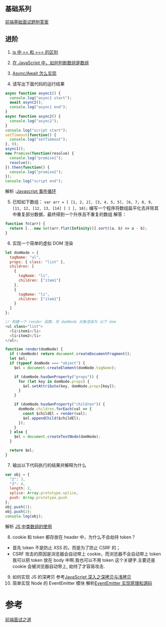 ## 基础系列

[前端基础面试题附答案](https://github.com/fyuanfen/note/blob/master/article/Review/README-preview.md)

## 进阶

1. [js 中 == 和 === 的区别](https://github.com/fyuanfen/note/blob/master/article/Review/JavaScript%E4%B8%AD%3D%3D%E5%92%8C%3D%3D%3D%E7%9A%84%E5%8C%BA%E5%88%AB.md)

2. [在 JavaScript 中，如何判断数组是数组](https://github.com/fyuanfen/note/blob/master/article/Review/%E5%9C%A8JavaScript%E4%B8%AD%EF%BC%8C%E5%A6%82%E4%BD%95%E5%88%A4%E6%96%AD%E6%95%B0%E7%BB%84%E6%98%AF%E6%95%B0%E7%BB%84.md)

3. [Async/Await 怎么实现](https://github.com/fyuanfen/note/blob/master/article/Review/async%20%E5%87%BD%E6%95%B0%E7%9A%84%E5%90%AB%E4%B9%89%E5%92%8C%E7%94%A8%E6%B3%95.md)
4. 请写出下面代码的运行结果

```js
async function async1() {
  console.log("async1 start");
  await async2();
  console.log("async1 end");
}
async function async2() {
  console.log("async2");
}
console.log("script start");
setTimeout(function() {
  console.log("setTimeout");
}, 0);
async1();
new Promise(function(resolve) {
  console.log("promise1");
  resolve();
}).then(function() {
  console.log("promise2");
});
console.log("script end");
```

解析 :[Javascript 事件循环](https://github.com/fyuanfen/note/blob/master/article/Review/Javascript%E4%BA%8B%E4%BB%B6%E5%BE%AA%E7%8E%AF.md)

5. 已知如下数组：
   `var arr = [ [1, 2, 2], [3, 4, 5, 5], [6, 7, 8, 9, [11, 12, [12, 13, [14] ] ] ], 10];`
   编写一个程序将数组扁平化去并除其中重复部分数据，最终得到一个升序且不重复的数组
   解答：

```js
function fn(arr) {
  return [...new Set(arr.flat(Infinity))].sort((a, b) => a - b);
}
```

6. 实现一个简单的虚拟 DOM 渲染

```js
let domNode = {
  tagName: "ul",
  props: { class: "list" },
  children: [
    {
      tagName: "li",
      children: ["item1"]
    },
    {
      tagName: "li",
      children: ["item1"]
    }
  ]
};

// 构建一个 render 函数，将 domNode 对象渲染为 以下 dom
<ul class="list">
  <li>item1</li>
  <li>item2</li>
</ul>;
```

```js
function render(domNode) {
  if (!domNode) return document.createDocumentFragment();
  let $el;
  if (typeof domNode === "object") {
    $el = document.createElement(domNode.tagName);

    if (domNode.hasOwnProperty("props")) {
      for (let key in domNode.props) {
        $el.setAttribute(key, domNode.props[key]);
      }
    }

    if (domNode.hasOwnProperty("children")) {
      domNode.children.forEach(val => {
        const $childEl = render(val);
        $el.appendChild($childEl);
      });
    }
  } else {
    $el = document.createTextNode(domNode);
  }

  return $el;
}
```

7. 输出以下代码执行的结果并解释为什么

```js
var obj = {
  "2": 3,
  "3": 4,
  length: 2,
  splice: Array.prototype.splice,
  push: Array.prototype.push
};
obj.push(1);
obj.push(2);
console.log(obj);
```

解析 [JS 中类数组的使用](https://github.com/fyuanfen/note/blob/master/article/Review/JS%E4%B8%AD%E7%B1%BB%E6%95%B0%E7%BB%84%E7%9A%84%E4%BD%BF%E7%94%A8.md)

8. cookie 和 token 都存放在 header 中，为什么不会劫持 token？

- 首先 token 不是防止 XSS 的，而是为了防止 CSRF 的；
- CSRF 攻击的原因是浏览器会自动带上 cookie，而浏览器不会自动带上 token
  我可以把 token 放在 body 中啊.我也可以不用 token 这个关键字.主要还是 cookie 会被浏览器自动带上, 劫持了才容易攻击.

9. 如何实现 JS 的深拷贝
   参考[JavaScript 深入之深拷贝与浅拷贝](https://github.com/fyuanfen/note/blob/master/article/JavaScript/JavaScript%E6%B7%B1%E5%85%A5%E4%B9%8B%E6%B7%B1%E6%8B%B7%E8%B4%9D%E4%B8%8E%E6%B5%85%E6%8B%B7%E8%B4%9D.md)
10. 简单实现 Node 的 EventEmitter 模块
    解析[EventEmitter 实现原理和源码](https://github.com/fyuanfen/note/blob/master/article/Server/Node%E7%9A%84EventEmitter%E6%A8%A1%E5%9D%97%E5%AE%9E%E7%8E%B0%E8%A7%A3%E6%9E%90.md)

# 参考

[前端面试之道](https://juejin.im/book/5bdc715fe51d454e755f75ef/section/5bdc715f6fb9a049c15ea4e0#heading-2)
